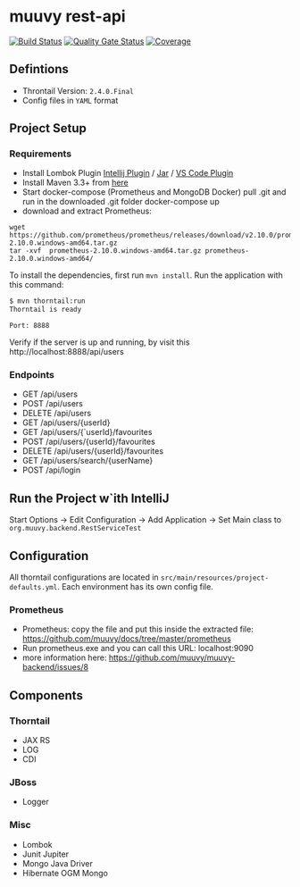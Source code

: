 # muuvy rest-api

[![Build Status](https://travis-ci.org/muuvy/muuvy-backend.svg?branch=master)](https://travis-ci.org/muuvy/muuvy-backend)
[![Quality Gate Status](https://sonarcloud.io/api/project_badges/measure?project=org.muuvy.backend%3Amuuvy-backend&metric=alert_status)](https://sonarcloud.io/dashboard?id=org.muuvy.backend%3Amuuvy-backend)
[![Coverage](https://sonarcloud.io/api/project_badges/measure?project=org.muuvy.backend%3Amuuvy-backend&metric=coverage)](https://sonarcloud.io/dashboard?id=org.muuvy.backend%3Amuuvy-backend)

## Defintions

* Throntail Version: `2.4.0.Final`
* Config files in `YAML` format

## Project Setup

### Requirements

* Install Lombok Plugin [Intellij Plugin](https://plugins.jetbrains.com/plugin/6317-lombok) / [Jar](https://search.maven.org/search?q=g:org.projectlombok%20AND%20a:lombok&core=gav) / [VS Code Plugin](https://marketplace.visualstudio.com/items?itemName=GabrielBB.vscode-lombok)
* Install Maven 3.3+ from [here](https://maven.apache.org/guides/getting-started/)
* Start docker-compose (Prometheus and MongoDB Docker) pull .git and run in the downloaded .git folder docker-compose up
* download and extract Prometheus:
```
wget https://github.com/prometheus/prometheus/releases/download/v2.10.0/prometheus-2.10.0.windows-amd64.tar.gz
tar -xvf  prometheus-2.10.0.windows-amd64.tar.gz prometheus-2.10.0.windows-amd64/
```    

To install the dependencies, first run `mvn install`. Run the application with this command:

``` bash
$ mvn thorntail:run
Thorntail is ready
```

`Port: 8888`

Verify if the server is up and running, by visit this http://localhost:8888/api/users

### Endpoints

- GET /api/users
- POST /api/users
- DELETE /api/users
- GET /api/users/{userId}
- GET /api/users/{`userId}/favourites
- POST /api/users/{userId}/favourites
- DELETE /api/users/{userId}/favourites
- GET /api/users/search/{userName}
- POST /api/login

## Run the Project w`ith IntelliJ

Start Options -> Edit Configuration -> Add Application -> Set Main class to
`org.muuvy.backend.RestServiceTest`

## Configuration

All thorntail configurations are located in `src/main/resources/project-defaults.yml`. Each environment has its own config file.

### Prometheus

- Prometheus: copy the file and put this inside the extracted file: https://github.com/muuvy/docs/tree/master/prometheus
- Run prometheus.exe and you can call this URL: localhost:9090
- more information here: https://github.com/muuvy/muuvy-backend/issues/8

## Components

### Thorntail

* JAX RS
* LOG
* CDI

### JBoss

* Logger

### Misc

* Lombok
* Junit Jupiter
* Mongo Java Driver
* Hibernate OGM Mongo

